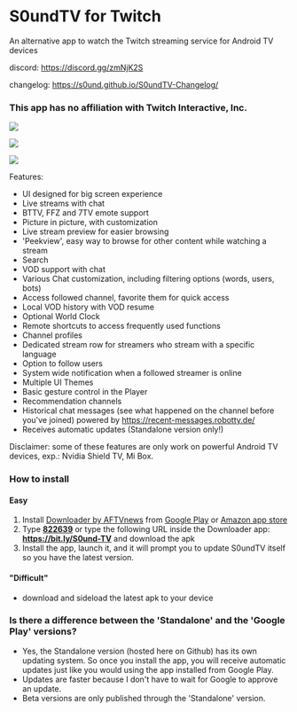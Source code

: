 # S0undTV for Twitch

An alternative app to watch the Twitch streaming service for Android TV devices

discord: https://discord.gg/zmNjK2S 

changelog: https://s0und.github.io/S0undTV-Changelog/

### **This app has no affiliation with Twitch Interactive, Inc.**


![](images/image1.jpg?raw=true)

![](images/image2.jpg?raw=true)

![](images/image3.jpg?raw=true)

Features:

- UI designed for big screen experience
- Live streams with chat
- BTTV, FFZ and 7TV emote support
- Picture in picture, with customization
- Live stream preview for easier browsing
- 'Peekview', easy way to browse for other content while watching a stream
- Search
- VOD support with chat
- Various Chat customization, including filtering options (words, users, bots)
- Access followed channel, favorite them for quick access
- Local VOD history with VOD resume
- Optional World Clock 
- Remote shortcuts to access frequently used functions
- Channel profiles
- Dedicated stream row for streamers who stream with a specific language
- Option to follow users
- System wide notification when a followed streamer is online
- Multiple UI Themes
- Basic gesture control in the Player
- Recommendation channels 
- Historical chat messages (see what happened on the channel before you've joined) powered by https://recent-messages.robotty.de/
- Receives automatic updates (Standalone version only!)

Disclaimer: some of these features are only work on powerful Android TV devices, exp.: Nvidia Shield TV, Mi Box.

### How to install
#### Easy

1. Install [Downloader by AFTVnews](https://www.aftvnews.com/downloader/) from [Google Play](https://play.google.com/store/apps/details?id=com.esaba.downloader) or [Amazon app store](https://www.amazon.co.uk/dp/B01N0BP507)
2. Type [**822639**](http://aftv.news/822639) or type the following URL inside the Downloader app: **https://bit.ly/S0und-TV** and download the apk
3. Install the app, launch it, and it will prompt you to update S0undTV itself so you have the latest version. 

#### "Difficult" 
- download and sideload the latest apk to your device


### Is there a difference between the 'Standalone' and the 'Google Play' versions?
- Yes, the Standalone version (hosted here on Github) has its own updating system. So once you install the app, you will receive automatic updates just like you would using the app installed from Google Play.
- Updates are faster because I don't have to wait for Google to approve an update.
- Beta versions are only published through the 'Standalone' version.
